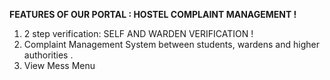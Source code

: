   **FEATURES OF OUR PORTAL : HOSTEL COMPLAINT MANAGEMENT !**
1. 2 step verification: SELF AND WARDEN VERIFICATION !
2. Complaint Management System between students, wardens and higher authorities .
3. View Mess Menu
